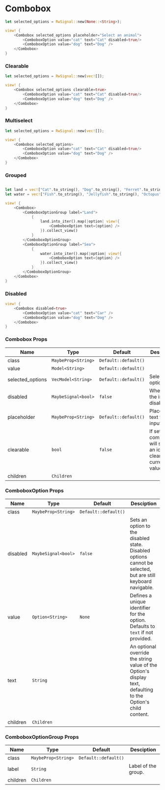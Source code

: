 # Combobox

```rust demo
let selected_options = RwSignal::new(None::<String>);

view! {
    <Combobox selected_options placeholder="Select an animal">
        <ComboboxOption value="cat" text="Cat" disabled=true/>
        <ComboboxOption value="dog" text="Dog" />
    </Combobox>
}
```

### Clearable

```rust demo
let selected_options = RwSignal::new(vec![]);

view! {
    <Combobox selected_options clearable=true>
        <ComboboxOption value="cat" text="Cat" disabled=true/>
        <ComboboxOption value="dog" text="Dog" />
    </Combobox>
}
```

### Multiselect

```rust demo
let selected_options = RwSignal::new(vec![]);

view! {
    <Combobox selected_options>
        <ComboboxOption value="cat" text="Cat" disabled=true/>
        <ComboboxOption value="dog" text="Dog" />
    </Combobox>
}
```

### Grouped

```rust demo

let land = vec!["Cat".to_string(), "Dog".to_string(), "Ferret".to_string(), "Hamster".to_string()];
let water = vec!["Fish".to_string(), "Jellyfish".to_string(), "Octopus".to_string(), "Seal".to_string()];

view! {
    <Combobox>
        <ComboboxOptionGroup label="Land">
            {
                land.into_iter().map(|option| view!{
                    <ComboboxOption text={option} />
                }).collect_view()
            }
        </ComboboxOptionGroup>
        <ComboboxOptionGroup label="Sea">
            {
                water.into_iter().map(|option| view!{
                    <ComboboxOption text={option} />
                }).collect_view()
            }
        </ComboboxOptionGroup>
    </Combobox>
}
```

### Disabled

```rust demo
view! {
    <Combobox disabled=true>
        <ComboboxOption value="cat" text="Car" />
        <ComboboxOption value="dog" text="Dog" />
    </Combobox>
}
```

### Combobox Props

| Name | Type | Default | Desciption |
| --- | --- | --- | --- |
| class | `MaybeProp<String>` | `Default::default()` |  |
| value | `Model<String>` | `Default::default()` |  |
| selected_options | `VecModel<String>` | `Default::default()` | Selected option. |
| disabled | `MaybeSignal<bool>` | `false` | Whether the input is disabled. |
| placeholder | `MaybeProp<String>` | `Default::default()` | Placeholder text for the input. |
| clearable | `bool` | `false` | If set, the combobox will show an icon to clear the current value. |
| children | `Children` |  |  |

### ComboboxOption Props

| Name | Type | Default | Desciption |
| --- | --- | --- | --- |
| class | `MaybeProp<String>` | `Default::default()` |  |
| disabled | `MaybeSignal<bool>` | `false` | Sets an option to the disabled state. Disabled options cannot be selected, but are still keyboard navigable. |
| value | `Option<String>` | `None` | Defines a unique identifier for the option. Defaults to `text` if not provided. |
| text | `String` |  | An optional override the string value of the Option's display text, defaulting to the Option's child content. |
| children | `Children` |  |  |

### ComboboxOptionGroup Props

| Name     | Type                | Default              | Desciption          |
| -------- | ------------------- | -------------------- | ------------------- |
| class    | `MaybeProp<String>` | `Default::default()` |                     |
| label    | `String`            |                      | Label of the group. |
| children | `Children`          |                      |                     |
